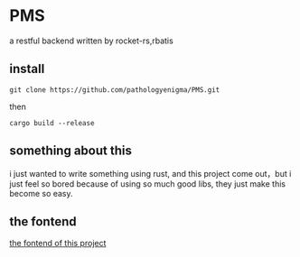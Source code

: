 # PMS
a restful backend written by rocket-rs,rbatis
## install
```
git clone https://github.com/pathologyenigma/PMS.git
```
then
```
cargo build --release
```
## something about this
i just wanted to write something using rust, and this project come out，but i just feel so bored  because of using so much good libs, they just make this become so easy.

## the fontend
[the fontend of this project](https://github.com/yunjiaxinxitech/PMS_fontend)
